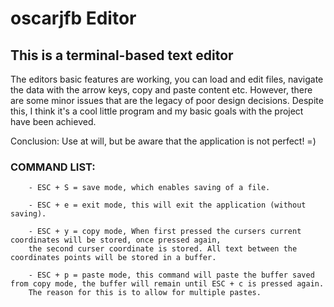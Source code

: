 # oscarjfb Editor

## This is a terminal-based text editor
The editors basic features are working, you can load and edit files, navigate the data with the arrow keys, copy and paste content etc. 
However, there are some minor issues that are the legacy of poor design decisions. 
Despite this, I think it's a cool little program and my basic goals with the project have been achieved. 

Conclusion:
Use at will, but be aware that the application is not perfect! =) 

### COMMAND LIST:
 
    	- ESC + S = save mode, which enables saving of a file.  
 
    	- ESC + e = exit mode, this will exit the application (without saving).  

    	- ESC + y = copy mode, When first pressed the cursers current coordinates will be stored, once pressed again, 
		the second curser coordinate is stored. All text between the coordinates points will be stored in a buffer.  

    	- ESC + p = paste mode, this command will paste the buffer saved from copy mode, the buffer will remain until ESC + c is pressed again. 
		The reason for this is to allow for multiple pastes.  

	
